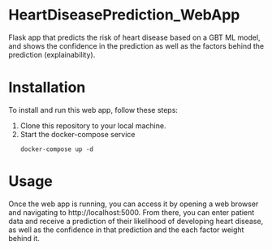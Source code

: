 # HeartDiseasePrediction_WebApp
Flask app that predicts the risk of heart disease based on a GBT ML model, and shows the confidence in the prediction as well as the factors behind the prediction (explainability).

# Installation
To install and run this web app, follow these steps:

1. Clone this repository to your local machine.
2. Start the docker-compose service
   ```shell
   docker-compose up -d

# Usage
Once the web app is running, you can access it by opening a web browser and navigating to http://localhost:5000. From there, you can enter patient data and receive a prediction of their likelihood of developing heart disease, as well as the confidence in that prediction and the each factor weight behind it.
